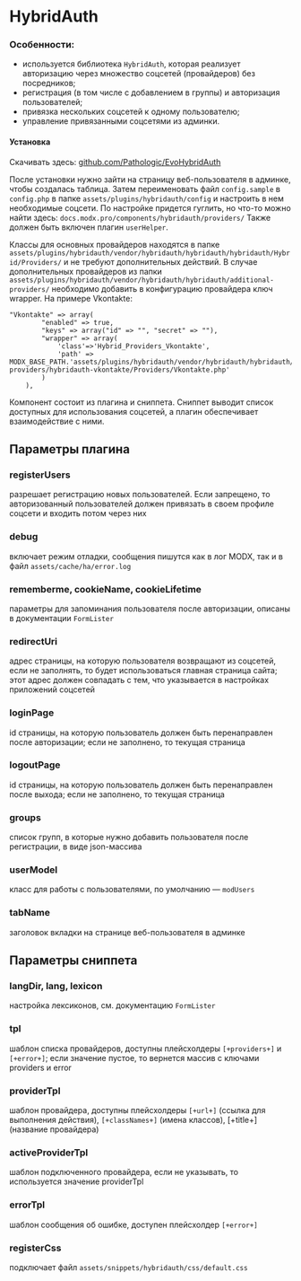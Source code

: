 # HybridAuth

### Особенности:

+ используется библиотека `HybridAuth`, которая реализует авторизацию через множество соцсетей (провайдеров) без посредников;
+ регистрация (в том числе с добавлением в группы) и авторизация пользователей;
+ привязка нескольких соцсетей к одному пользователю;
+ управление привязанными соцсетями из админки.

#### Установка

Скачивать здесь: [github.com/Pathologic/EvoHybridAuth](https://github.com/Pathologic/EvoHybridAuth)

После установки нужно зайти на страницу веб-пользователя в админке, чтобы создалась таблица. Затем переименовать файл `config.sample` в `config.php` в папке `assets/plugins/hybridauth/config` и настроить в нем необходимые соцсети. По настройке придется гуглить, но что-то можно найти здесь: `docs.modx.pro/components/hybridauth/providers/`
Также должен быть включен плагин `userHelper`.

Классы для основных провайдеров находятся в папке `assets/plugins/hybridauth/vendor/hybridauth/hybridauth/hybridauth/Hybrid/Providers/` и не требуют дополнительных действий. В случае дополнительных провайдеров из папки `assets/plugins/hybridauth/vendor/hybridauth/hybridauth/additional-providers/` необходимо добавить в конфигурацию провайдера ключ wrapper. На примере Vkontakte:

```
"Vkontakte" => array(
        "enabled" => true,
        "keys" => array("id" => "", "secret" => ""),
        "wrapper" => array(
            'class'=>'Hybrid_Providers_Vkontakte',
            'path' => MODX_BASE_PATH.'assets/plugins/hybridauth/vendor/hybridauth/hybridauth/additional-providers/hybridauth-vkontakte/Providers/Vkontakte.php'
        )
    ),
```

Компонент состоит из плагина и сниппета. Cниппет выводит список доступных для использования соцсетей, а плагин обеспечивает взаимодействие с ними.

## Параметры плагина

### registerUsers
разрешает регистрацию новых пользователей. Если запрещено, то авторизованный пользователей должен привязать в своем профиле соцсети и входить потом через них

### debug
включает режим отладки, сообщения пишутся как в лог MODX, так и в файл `assets/cache/ha/error.log`

### rememberme, cookieName, cookieLifetime
параметры для запоминания пользователя после авторизации, описаны в документации `FormLister`

### redirectUri 
адрес страницы, на которую пользователя возвращают из соцсетей, если не заполнять, то будет использоваться главная страница сайта; этот адрес должен совпадать с тем, что указывается в настройках приложений соцсетей

### loginPage 
id страницы, на которую пользователь должен быть перенаправлен после авторизации; если не заполнено, то текущая страница

### logoutPage
id страницы, на которую пользователь должен быть перенаправлен после выхода; если не заполнено, то текущая страница

### groups
список групп, в которые нужно добавить пользователя после регистрации, в виде json-массива

### userModel
класс для работы с пользователями, по умолчанию — `modUsers`

### tabName
заголовок вкладки на странице веб-пользователя в админке



## Параметры сниппета

### langDir, lang, lexicon
настройка лексиконов, см. документацию `FormLister`

### tpl 
шаблон списка провайдеров, доступны плейсхолдеры `[+providers+]` и `[+error+]`; если значение пустое, то вернется массив с ключами providers и error

### providerTpl
шаблон провайдера, доступны плейсхолдеры `[+url+]` (ссылка для выполнения действия), `[+classNames+]` (имена классов), [+title+] (название провайдера)

### activeProviderTpl 
шаблон подключенного провайдера, если не указывать, то используется значение providerTpl

### errorTpl
шаблон сообщения об ошибке, доступен плейсхолдер `[+error+]`

### registerCss
подключает файл `assets/snippets/hybridauth/css/default.css`
